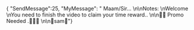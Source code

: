 { "SendMessage":25, "MyMessage": " Maam/Sir... \n\nNotes: \nWelcome \nYou need to finish the video to claim your time reward..  \n\n💌💌 Promo Needed .💌💌💌 \n\n🍏sam🍏"}

